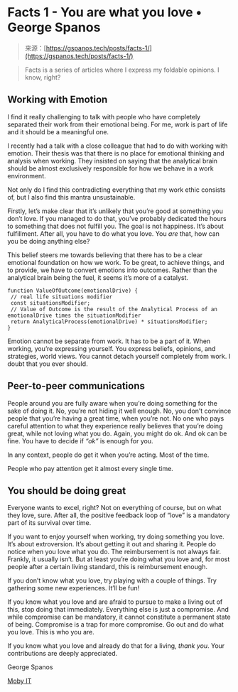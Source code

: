 <!--yml
category: 未分类
date: 2024-05-27 14:35:42
-->

# Facts 1 - You are what you love • George Spanos

> 来源：[https://gspanos.tech/posts/facts-1/](https://gspanos.tech/posts/facts-1/)

> Facts is a series of articles where I express my foldable opinions. I know, right?

## Working with Emotion

I find it really challenging to talk with people who have completely separated their work from their emotional being. For me, work is part of life and it should be a meaningful one.

I recently had a talk with a close colleague that had to do with working with emotion. Their thesis was that there is no place for emotional thinking and analysis when working. They insisted on saying that the analytical brain should be almost exclusively responsible for how we behave in a work environment.

Not only do I find this contradicting everything that my work ethic consists of, but I also find this mantra unsustainable.

Firstly, let’s make clear that it’s unlikely that you’re good at something you don’t love. If you managed to do that, you’ve probably dedicated the hours to something that does not fulfill you. The goal is not happiness. It’s about fulfillment. After all, you have to do what you love. You *are* that, how can you be doing anything else?

This belief steers me towards believing that there has to be a clear emotional foundation on how we work. To be great, to achieve things, and to provide, we have to convert emotions into outcomes. Rather than the analytical brain being the fuel, it seems it’s more of a catalyst.

```
function ValueOfOutcome(emotionalDrive) {
 // real life situations modifier
 const situationsModifier;
 // Value of Outcome is the result of the Analytical Process of an emotionalDrive times the situationModifier
 return AnalyticalProcess(emotionalDrive) * situationsModifier;
}
```

Emotion cannot be separate from work. It has to be a part of it. When working, you’re expressing yourself. You express beliefs, opinions, and strategies, world views. You cannot detach yourself completely from work. I doubt that you ever should.

## Peer-to-peer communications

People around you are fully aware when you’re doing something for the sake of doing it. No, you’re not hiding it well enough. No, you don’t convince people that you’re having a great time, when you’re not. No one who pays careful attention to what they experience really believes that you’re doing great, while not loving what you do. Again, you might do ok. And ok can be fine. You have to decide if *“ok”* is enough for you.

In any context, people do get it when you’re acting. Most of the time.

People who pay attention get it almost every single time.

## You should be doing great

Everyone wants to excel, right? Not on everything of course, but on what they love, sure. After all, the positive feedback loop of “love” is a mandatory part of its survival over time.

If you want to enjoy yourself when working, try doing something you love. It’s about extroversion. It’s about getting it out and sharing it. People do notice when you love what you do. The reimbursement is not always fair. Frankly, it usually isn’t. But at least you’re doing what you love and, for most people after a certain living standard, this is reimbursement enough.

If you don’t know what you love, try playing with a couple of things. Try gathering some new experiences. It’ll be fun!

If you know what you love and are afraid to pursue to make a living out of this, stop doing that immediately. Everything else is just a compromise. And while compromise can be mandatory, it cannot constitute a permanent state of being. Compromise is a trap for more compromise. Go out and do what you love. This is who you are.

If you know what you love and already do that for a living, *thank you*. Your contributions are deeply appreciated.

George Spanos

[Moby IT](https://moby-it.com)